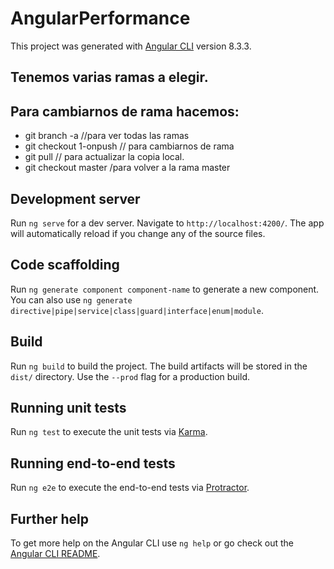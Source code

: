 # AngularPerformance

This project was generated with [Angular CLI](https://github.com/angular/angular-cli) version 8.3.3.
## Tenemos varias ramas a elegir. 
## Para cambiarnos de rama hacemos:
* git branch -a //para ver todas las ramas
* git checkout 1-onpush  // para cambiarnos de rama
* git pull   // para actualizar la copia local.
* git checkout master  /para volver a la rama master
## Development server

Run `ng serve` for a dev server. Navigate to `http://localhost:4200/`. The app will automatically reload if you change any of the source files.

## Code scaffolding

Run `ng generate component component-name` to generate a new component. You can also use `ng generate directive|pipe|service|class|guard|interface|enum|module`.

## Build

Run `ng build` to build the project. The build artifacts will be stored in the `dist/` directory. Use the `--prod` flag for a production build.

## Running unit tests

Run `ng test` to execute the unit tests via [Karma](https://karma-runner.github.io).

## Running end-to-end tests

Run `ng e2e` to execute the end-to-end tests via [Protractor](http://www.protractortest.org/).

## Further help

To get more help on the Angular CLI use `ng help` or go check out the [Angular CLI README](https://github.com/angular/angular-cli/blob/master/README.md).
